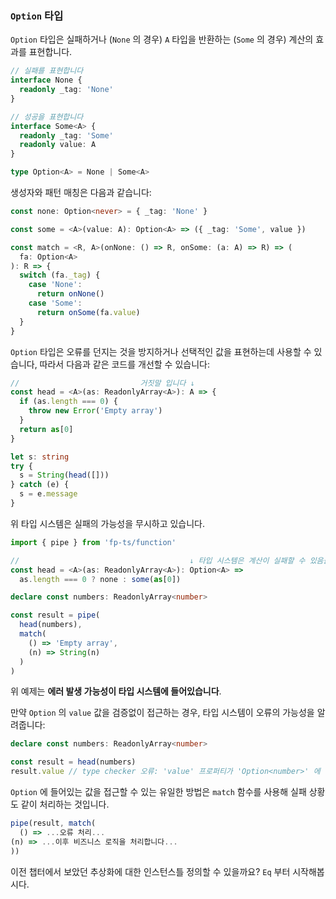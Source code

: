 ### `Option` 타입

`Option` 타입은 실패하거나 (`None` 의 경우) `A` 타입을 반환하는 (`Some` 의 경우) 계산의 효과를 표현합니다.

```typescript
// 실패를 표현합니다
interface None {
  readonly _tag: 'None'
}

// 성공을 표현합니다
interface Some<A> {
  readonly _tag: 'Some'
  readonly value: A
}

type Option<A> = None | Some<A>
```

생성자와 패턴 매칭은 다음과 같습니다:

```typescript
const none: Option<never> = { _tag: 'None' }

const some = <A>(value: A): Option<A> => ({ _tag: 'Some', value })

const match = <R, A>(onNone: () => R, onSome: (a: A) => R) => (
  fa: Option<A>
): R => {
  switch (fa._tag) {
    case 'None':
      return onNone()
    case 'Some':
      return onSome(fa.value)
  }
}
```

`Option` 타입은 오류를 던지는 것을 방지하거나 선택적인 값을 표현하는데 사용할 수 있습니다, 따라서 다음과 같은 코드를 개선할 수 있습니다:

```typescript
//                           거짓말 입니다 ↓
const head = <A>(as: ReadonlyArray<A>): A => {
  if (as.length === 0) {
    throw new Error('Empty array')
  }
  return as[0]
}

let s: string
try {
  s = String(head([]))
} catch (e) {
  s = e.message
}
```

위 타입 시스템은 실패의 가능성을 무시하고 있습니다.

```typescript
import { pipe } from 'fp-ts/function'

//                                      ↓ 타입 시스템은 계산이 실패할 수 있음을 "표현"합니다
const head = <A>(as: ReadonlyArray<A>): Option<A> =>
  as.length === 0 ? none : some(as[0])

declare const numbers: ReadonlyArray<number>

const result = pipe(
  head(numbers),
  match(
    () => 'Empty array',
    (n) => String(n)
  )
)
```

위 예제는 **에러 발생 가능성이 타입 시스템에 들어있습니다**.

만약 `Option` 의 `value` 값을 검증없이 접근하는 경우, 타입 시스템이 오류의 가능성을 알려줍니다:

```typescript
declare const numbers: ReadonlyArray<number>

const result = head(numbers)
result.value // type checker 오류: 'value' 프로퍼티가 'Option<number>' 에 존재하지 않습니다
```

`Option` 에 들어있는 값을 접근할 수 있는 유일한 방법은 `match` 함수를 사용해 실패 상황도 같이 처리하는 것입니다.

```typescript
pipe(result, match(
  () => ...오류 처리...
(n) => ...이후 비즈니스 로직을 처리합니다...
))
```

이전 챕터에서 보았던 추상화에 대한 인스턴스틀 정의할 수 있을까요? `Eq` 부터 시작해봅시다.

